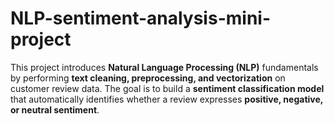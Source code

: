 # NLP-sentiment-analysis-mini-project
This project introduces **Natural Language Processing (NLP)** fundamentals by performing **text cleaning, preprocessing, and vectorization** on customer review data. The goal is to build a **sentiment classification model** that automatically identifies whether a review expresses **positive, negative, or neutral sentiment**. 
